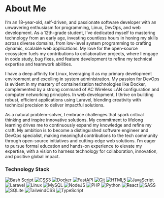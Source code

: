 # About Me

I’m an 18-year-old, self-driven, and passionate software developer with an unwavering enthusiasm for programming, Linux, DevOps, and web development. As a 12th-grade student, I’ve dedicated myself to mastering technology from an early age, investing countless hours in honing my skills across diverse domains, from low-level system programming to crafting dynamic, scalable web applications. My love for the open-source ecosystem fuels my contributions to collaborative projects, where I engage in code study, bug fixes, and feature development to refine my technical expertise and teamwork abilities.

I have a deep affinity for Linux, leveraging it as my primary development environment and excelling in system administration. My passion for DevOps is evident in my mastery of containerization technologies like Docker, complemented by a strong command of AC Wireless LAN configuration and computer networking principles. In web development, I thrive on building robust, efficient applications using Laravel, blending creativity with technical precision to deliver impactful solutions.

As a natural problem-solver, I embrace challenges that spark critical thinking and inspire innovative solutions. My commitment to lifelong learning drives me to continuously expand my knowledge and refine my craft. My ambition is to become a distinguished software engineer and DevOps specialist, making meaningful contributions to the tech community through open-source initiatives and cutting-edge web solutions. I’m eager to pursue formal education and hands-on experience to elevate my expertise, with a vision to harness technology for collaboration, innovation, and positive global impact.

### Technology Stack

![Bash Script](https://img.shields.io/badge/bash_script-black?style=for-the-badge&logo=gnu-bash&logoColor=white)
![CSS3](https://img.shields.io/badge/css3-black?style=for-the-badge&logo=css3&logoColor=white)
![Docker](https://img.shields.io/badge/docker-black?style=for-the-badge&logo=docker&logoColor=white)
![FastAPI](https://img.shields.io/badge/FastAPI-black?style=for-the-badge&logo=fastapi&logoColor=white)
![Git](https://img.shields.io/badge/git-black?style=for-the-badge&logo=git&logoColor=white)
![HTML5](https://img.shields.io/badge/html5-black?style=for-the-badge&logo=html5&logoColor=white)
![JavaScript](https://img.shields.io/badge/javascript-black?style=for-the-badge&logo=javascript&logoColor=white)
![Laravel](https://img.shields.io/badge/laravel-black?style=for-the-badge&logo=laravel&logoColor=white)
![Linux](https://img.shields.io/badge/Linux-black?style=for-the-badge&logo=linux&logoColor=white)
![MySQL](https://img.shields.io/badge/mysql-black?style=for-the-badge&logo=mysql&logoColor=white)
![NodeJS](https://img.shields.io/badge/node.js-black?style=for-the-badge&logo=node.js&logoColor=white)
![PHP](https://img.shields.io/badge/php-black?style-for-the-badge&logo=php&logoColor=white)
![Python](https://img.shields.io/badge/python-black?style=for-the-badge&logo=python&logoColor=white)
![React](https://img.shields.io/badge/react-black?style-for-the-badge&logo=react&logoColor=white)
![SASS](https://img.shields.io/badge/SASS-black?style-for-the-badge&logo=sass&logoColor=white)
![SQLite](https://img.shields.io/badge/sqlite-black?style-for-the-badge&logo=sqlite&logoColor=white)
![TailwindCSS](https://img.shields.io/badge/tailwindcss-black?style-for-the-badge&logo=tailwind-css&logoColor=white)
![TypeScript](https://img.shields.io/badge/typescript-black?style-for-the-badge&logo=typescript&logoColor=white)

<!-- 

